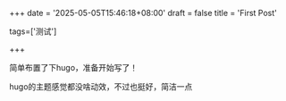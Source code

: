 +++
date = '2025-05-05T15:46:18+08:00'
draft = false
title = 'First Post'

tags=['测试']

+++



简单布置了下hugo，准备开始写了！



hugo的主题感觉都没啥动效，不过也挺好，简洁一点

